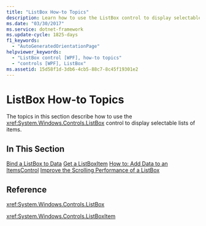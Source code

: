 ```yaml
---
title: "ListBox How-to Topics"
description: Learn how to use the ListBox control to display selectable lists of items in a Windows Presentation Foundation (WPF) application.
ms.date: "03/30/2017"
ms.service: dotnet-framework
ms.update-cycle: 1825-days
f1_keywords:
  - "AutoGeneratedOrientationPage"
helpviewer_keywords:
  - "ListBox control [WPF], how-to topics"
  - "controls [WPF], ListBox"
ms.assetid: 15d58f1d-3db6-4cb5-88c7-8c45f19301e2
---
```

# ListBox How-to Topics

The topics in this section describe how to use the <xref:System.Windows.Controls.ListBox> control to display selectable lists of items.

## In This Section

[Bind a ListBox to Data](how-to-bind-a-listbox-to-data.md)
[Get a ListBoxItem](how-to-get-a-listboxitem.md)
[How to: Add Data to an ItemsControl](/previous-versions/dotnet/netframework-3.5/ms743602(v=vs.90))
[Improve the Scrolling Performance of a ListBox](how-to-improve-the-scrolling-performance-of-a-listbox.md)

## Reference

<xref:System.Windows.Controls.ListBox>

<xref:System.Windows.Controls.ListBoxItem>
